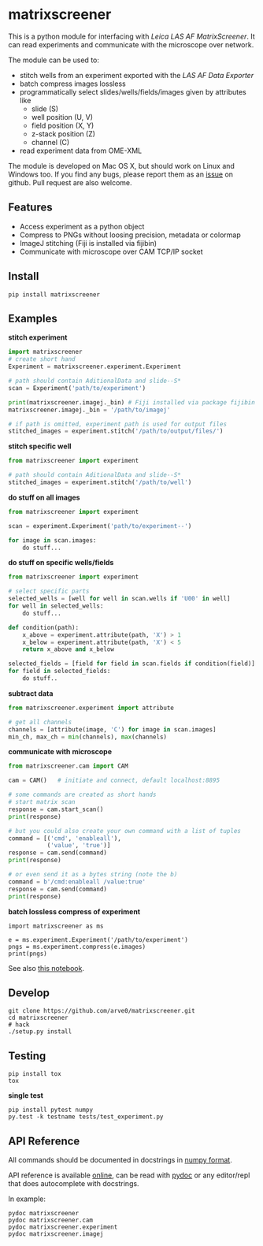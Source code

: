 # matrixscreener #
This is a python module for interfacing with *Leica LAS AF MatrixScreener*.
It can read experiments and communicate with the microscope over network.

The module can be used to:

- stitch wells from an experiment exported with the *LAS AF Data Exporter*
- batch compress images lossless
- programmatically select slides/wells/fields/images given by attributes like
    - slide (S)
    - well position (U, V)
    - field position (X, Y)
    - z-stack position (Z)
    - channel (C)
- read experiment data from OME-XML

The module is developed on Mac OS X, but should work on Linux and Windows too.
If you find any bugs, please report them as an
[issue](https://github.com/arve0/matrixscreener/issues/new) on github. Pull
request are also welcome.


## Features ##
- Access experiment as a python object
- Compress to PNGs without loosing precision, metadata or colormap
- ImageJ stitching (Fiji is installed via fijibin)
- Communicate with microscope over CAM TCP/IP socket


## Install ##
```
pip install matrixscreener
```


## Examples ##
**stitch experiment**
```python
import matrixscreener
# create short hand
Experiment = matrixscreener.experiment.Experiment

# path should contain AditionalData and slide--S*
scan = Experiment('path/to/experiment')

print(matrixscreener.imagej._bin) # Fiji installed via package fijibin
matrixscreener.imagej._bin = '/path/to/imagej'

# if path is omitted, experiment path is used for output files
stitched_images = experiment.stitch('/path/to/output/files/')
```

**stitch specific well**
```python
from matrixscreener import experiment

# path should contain AditionalData and slide--S*
stitched_images = experiment.stitch('/path/to/well')
```

**do stuff on all images**
```python
from matrixscreener import experiment

scan = experiment.Experiment('path/to/experiment--')

for image in scan.images:
    do stuff...
```

**do stuff on specific wells/fields**
```python
from matrixscreener import experiment

# select specific parts
selected_wells = [well for well in scan.wells if 'U00' in well]
for well in selected_wells:
    do stuff...

def condition(path):
    x_above = experiment.attribute(path, 'X') > 1
    x_below = experiment.attribute(path, 'X') < 5
    return x_above and x_below

selected_fields = [field for field in scan.fields if condition(field)]
for field in selected_fields:
    do stuff..
```

**subtract data**
```python
from matrixscreener.experiment import attribute

# get all channels
channels = [attribute(image, 'C') for image in scan.images]
min_ch, max_ch = min(channels), max(channels)
```

**communicate with microscope**
```python
from matrixscreener.cam import CAM

cam = CAM()   # initiate and connect, default localhost:8895

# some commands are created as short hands
# start matrix scan
response = cam.start_scan()
print(response)

# but you could also create your own command with a list of tuples
command = [('cmd', 'enableall'),
           ('value', 'true')]
response = cam.send(command)
print(response)

# or even send it as a bytes string (note the b)
command = b'/cmd:enableall /value:true'
response = cam.send(command)
print(response)
```

**batch lossless compress of experiment**
```
import matrixscreener as ms

e = ms.experiment.Experiment('/path/to/experiment')
pngs = ms.experiment.compress(e.images)
print(pngs)
```
See also [this notebook](http://nbviewer.ipython.org/github/arve0/matrixscreener/tree/master/notebooks/compress.ipynb).


## Develop ##
```
git clone https://github.com/arve0/matrixscreener.git
cd matrixscreener
# hack
./setup.py install
```


## Testing ##
```
pip install tox
tox
```

**single test**
```
pip install pytest numpy
py.test -k testname tests/test_experiment.py
```


## API Reference ##
All commands should be documented in docstrings in
[numpy format](https://github.com/numpy/numpy/blob/master/doc/HOWTO_DOCUMENT.rst.txt).

API reference is available [online](http://matrixscreener.readthedocs.org),
can be read with [pydoc](https://docs.python.org/3.4/library/pydoc.html)
or any editor/repl that does autocomplete with docstrings.

In example:
```
pydoc matrixscreener
pydoc matrixscreener.cam
pydoc matrixscreener.experiment
pydoc matrixscreener.imagej
```
